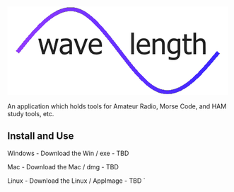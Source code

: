 ![Wavelength Logo](https://raw.githubusercontent.com/schwillind/wavelength/master/app/public/images/logo.png)

An application which holds tools for Amateur Radio, Morse Code, and HAM study tools, etc.

## Install and Use

Windows - Download the Win / exe - TBD

Mac - Download the Mac / dmg - TBD

Linux - Download the Linux / AppImage - TBD
`